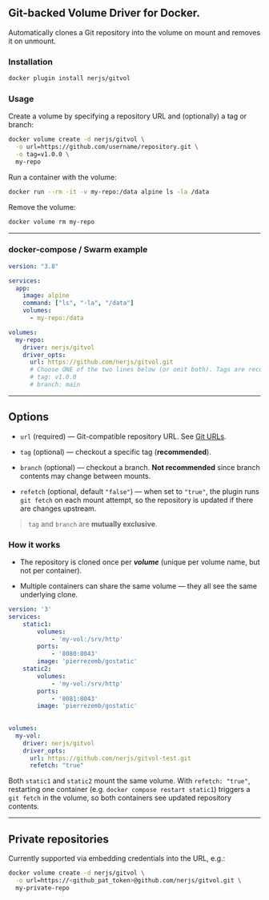## Git-backed Volume Driver for Docker.

Automatically clones a Git repository into the volume on mount and removes it on unmount.

### Installation

```bash
docker plugin install nerjs/gitvol
```

### Usage

Create a volume by specifying a repository URL and (optionally) a tag or branch:

```bash
docker volume create -d nerjs/gitvol \
  -o url=https://github.com/username/repository.git \
  -o tag=v1.0.0 \
  my-repo
```
Run a container with the volume:
```bash
docker run --rm -it -v my-repo:/data alpine ls -la /data
```
Remove the volume:
```bash
docker volume rm my-repo
```

---

### docker-compose / Swarm example

```yaml
version: "3.8"

services:
  app:
    image: alpine
    command: ["ls", "-la", "/data"]
    volumes:
      - my-repo:/data

volumes:
  my-repo:
    driver: nerjs/gitvol
    driver_opts:
      url: https://github.com/nerjs/gitvol.git
      # Choose ONE of the two lines below (or omit both). Tags are recommended.
      # tag: v1.0.0
      # branch: main
```

--- 

## Options

- `url` (required) — Git-compatible repository URL. See [Git URLs](https://git-scm.com/docs/git-clone#_git_urls).

- `tag` (optional) — checkout a specific tag (__recommended__).

- `branch` (optional) — checkout a branch. **Not recommended** since branch contents may change between mounts.

- `refetch` (optional, default `"false"`) — when set to `"true"`, the plugin runs `git fetch` on each mount attempt, so the repository is updated if there are changes upstream.

> `tag` and `branch` are **mutually exclusive**.

### How it works

- The repository is cloned once per ***volume*** (unique per volume name, but not per container).

- Multiple containers can share the same volume — they all see the same underlying clone.

```yaml
version: '3'
services:
    static1:
        volumes:
            - 'my-vol:/srv/http'
        ports:
            - '8080:8043'
        image: 'pierrezemb/gostatic'
    static2:
        volumes:
            - 'my-vol:/srv/http'
        ports:
            - '8081:8043'
        image: 'pierrezemb/gostatic'
        
        
volumes:
  my-vol:
    driver: nerjs/gitvol
    driver_opts:
      url: https://github.com/nerjs/gitvol-test.git
      refetch: "true"

```

Both `static1` and `static2` mount the same volume. With `refetch: "true"`, restarting one container (e.g. `docker compose restart static1`) triggers a `git fetch` in the volume, so both containers see updated repository contents.

---

## Private repositories

Currently supported via embedding credentials into the URL, e.g.:

```bash
docker volume create -d nerjs/gitvol \
  -o url=https://<github_pat_token>@github.com/nerjs/gitvol.git \
  my-private-repo
```